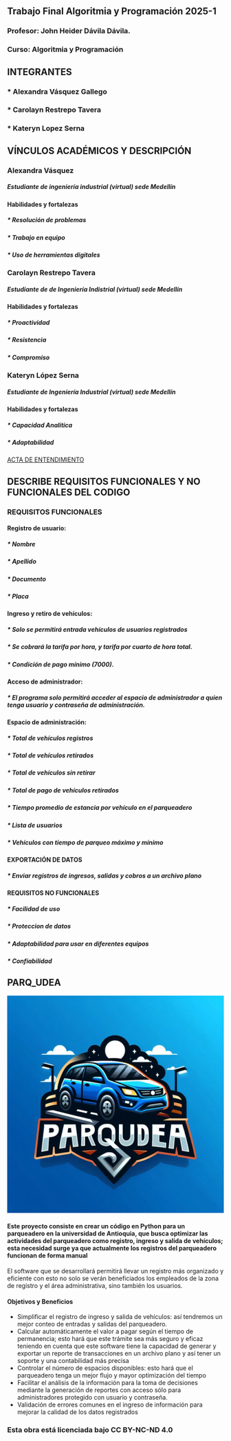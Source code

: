 ## Trabajo Final Algoritmia y Programación 2025-1
### Profesor: John Heider Dávila Dávila.
### Curso: Algoritmia y Programación

## INTEGRANTES
### * Alexandra Vásquez Gallego
### * Carolayn Restrepo Tavera
### * Kateryn Lopez Serna


## VÍNCULOS ACADÉMICOS Y DESCRIPCIÓN

### Alexandra Vásquez
##### Estudiante de ingeniería industrial (virtual) sede Medellín
#### Habilidades y fortalezas
#####  * Resolución de problemas
#####  * Trabajo en equipo
#####  * Uso de herramientas digitales

### Carolayn Restrepo Tavera
##### Estudiante de de Ingeniería Indistrial (virtual) sede Medellín

#### Habilidades y fortalezas
#####  * Proactividad
#####  * Resistencia
#####  * Compromiso

### Kateryn López Serna
##### Estudiante de Ingeniería Industrial (virtual) sede Medellín

#### Habilidades y fortalezas
##### * Capacidad Analítica
##### * Adaptabilidad

[ACTA DE ENTENDIMIENTO](https://github.com/Alexandra-vasquez/Trabajo-final-_1/blob/main/ACTA%20DE%20ENTENDIMIENTO.pdf)



## DESCRIBE REQUISITOS FUNCIONALES Y NO FUNCIONALES DEL CODIGO

### REQUISITOS FUNCIONALES 
#### Registro de usuario:
##### * Nombre
##### * Apellido
##### * Documento
##### * Placa

#### Ingreso y retiro de vehículos:
##### * Solo se permitirá entrada vehículos de usuarios registrados
##### * Se cobrará la tarifa por hora, y tarifa por cuarto de hora total.
##### * Condición de pago mínimo (7000).

#### Acceso de administrador: 
##### * El programa solo permitirá acceder al espacio de administrador a quien tenga usuario y contraseña de administración.
#### Espacio de administración:
##### * Total de vehículos registros
##### * Total de vehículos retirados
##### * Total de vehículos sin retirar
##### * Total de pago de vehículos retirados
##### * Tiempo promedio de estancia por vehículo en el parqueadero
##### * Lista de usuarios
##### * Vehículos con tiempo de parqueo máximo y mínimo


#### EXPORTACIÓN DE DATOS
##### * Enviar registros de ingresos, salidas y cobros a un archivo plano


#### REQUISITOS NO FUNCIONALES 
##### * Facilidad de uso
##### * Proteccion de datos
##### * Adaptabilidad para usar en diferentes equipos
##### * Confiabilidad


## PARQ_UDEA

![logo](_69d15de4-b5a9-44d2-ad32-344f9d5e7cf0.jpg)

#### Este proyecto consiste en crear un código en Python para un parqueadero en la universidad de Antioquia, que busca optimizar las actividades del parqueadero como registro, ingreso y salida de vehículos; esta necesidad surge ya que actualmente los registros del parqueadero funcionan de forma manual

El software que se desarrollará permitirá llevar un registro más organizado y eficiente con esto no solo se verán beneficiados los empleados de la zona de registro y el área administrativa, sino también los usuarios.

#### Objetivos y Beneficios
*	Simplificar el registro de ingreso y salida de vehículos: así tendremos un mejor conteo de entradas y salidas del parqueadero.
*	Calcular automáticamente el valor a pagar según el tiempo de permanencia; esto hará que este trámite sea más seguro y eficaz teniendo en cuenta que este software tiene la capacidad de generar y exportar un reporte de transacciones en un archivo plano y así tener un soporte y una contabilidad más precisa 
*	Controlar el número de espacios disponibles:  esto hará que el parqueadero tenga un mejor flujo y mayor optimización del tiempo
*	Facilitar el análisis de la información para la toma de decisiones mediante la generación de reportes con acceso sólo para administradores protegido con usuario y contraseña.
*	Validación de errores comunes en el ingreso de información para mejorar la calidad de los datos registrados


### Esta obra está licenciada bajo CC BY-NC-ND 4.0




